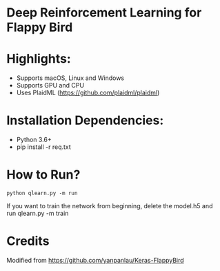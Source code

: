 # Deep Reinforcement Learning for Flappy Bird

# Highlights:
* Supports macOS, Linux and Windows
* Supports GPU and CPU
* Uses PlaidML (https://github.com/plaidml/plaidml)

# Installation Dependencies:
* Python 3.6+
* pip install -r req.txt

# How to Run?

```
python qlearn.py -m run
```

If you want to train the network from beginning, delete the model.h5 and run qlearn.py -m train

# Credits
Modified from https://github.com/yanpanlau/Keras-FlappyBird
